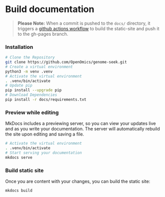 # Build documentation  

> **Please Note:** When a commit is pushed to the `docs/` directory, it triggers a [github actions workflow](https://github.com/OpenOmics/genome-seek/actions) to build the static-site and push it to the gh-pages branch.

### Installation
```bash
# Clone the Repository
git clone https://github.com/OpenOmics/genome-seek.git
# Create a virtual environment
python3 -m venv .venv
# Activate the virtual environment
. .venv/bin/activate
# Update pip
pip install --upgrade pip
# Download Dependencies
pip install -r docs/requirements.txt
```

### Preview while editing  
MkDocs includes a previewing server, so you can view your updates live and as you write your documentation. The server will automatically rebuild the site upon editing and saving a file.  
```bash
# Activate the virtual environment
. .venv/bin/activate
# Start serving your documentation
mkdocs serve
```

### Build static site  
Once you are content with your changes, you can build the static site:  
```bash
mkdocs build
```
